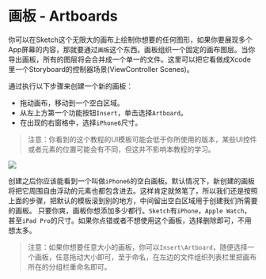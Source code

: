 # 画板 - Artboards

你可以在Sketch这个无限大的画布上绘制你想要的任何图形，如果你要展现多个App屏幕的内容，那就要通过`画板`这个东西。画板组织一个固定的画布图层。当你导出画板，所有的图层将会合并成一个单一的文件。这里可以把它看做成Xcode里一个Storyboard的控制器场景(ViewController Scenes)。

通过执行以下步骤来创建一个新的画板：
+ 拖动画布，移动到一个空白区域。
+ 从左上方第一个功能按钮`Insert`，单击选择`Artboard`。
+ 在出现的右窗格中，选择`iPhone6`尺寸。

>注意：你看到的这个教程的UI模板可能会低于你所使用的版本，某些UI控件或者元素的位置可能会有不同，但这并不影响本教程的学习。

![](https://koenig-media.raywenderlich.com/uploads/2015/10/artboard.png)

创建之后你应该能看到一个叫做`iPhone6`的空白画板。默认情况下，新创建的画板将把它周围自由浮动的元素也都包含进去。这样肯定就煞笔了，所以我们还是按照上面的步骤，把默认的模板滚到别的地方，中间留出空白区域用于创建我们所需要的画板。
只要你爽，画板你想添加多少都行。`Sketch`有`iPhone`，`Apple Watch`，甚至`iPad Pro`的尺寸。如果你点错或者不想使用这个画板，选择删除即可，不用想太多。

>注意：如果你想要任意大小的画板，你可以`Insert\Artboard`，随便选择一个画板，任意拖动大小即可，至于命名，在左边的文件组织列表栏里把画布所在的分组栏重命名即可。